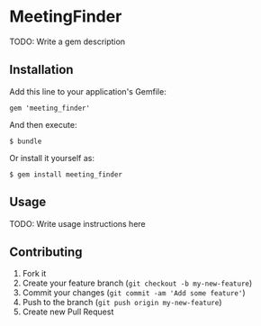 # MeetingFinder

TODO: Write a gem description

## Installation

Add this line to your application's Gemfile:

    gem 'meeting_finder'

And then execute:

    $ bundle

Or install it yourself as:

    $ gem install meeting_finder

## Usage

TODO: Write usage instructions here

## Contributing

1. Fork it
2. Create your feature branch (`git checkout -b my-new-feature`)
3. Commit your changes (`git commit -am 'Add some feature'`)
4. Push to the branch (`git push origin my-new-feature`)
5. Create new Pull Request
